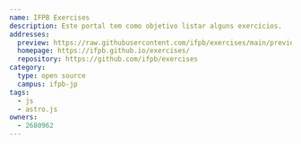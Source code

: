 ```yaml
---
name: IFPB Exercises
description: Este portal tem como objetivo listar alguns exercícios.
addresses:
  preview: https://raw.githubusercontent.com/ifpb/exercises/main/preview.png
  homepage: https://ifpb.github.io/exercises/
  repository: https://github.com/ifpb/exercises
category:
  type: open source
  campus: ifpb-jp
tags:
  - js
  - astro.js
owners:
  - 2680962
---
```

